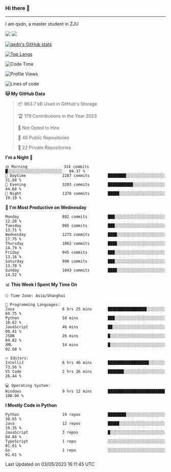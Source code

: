 ### Hi there 👋
---

I am qxdn, a master student in ZJU

[![](https://img.shields.io/badge/blog-qxdn-brightgreen?style=for-the-badge&logo=hexo)](https://qianxu.run) [![](https://img.shields.io/badge/bilibili-qxdn-ff69b4?style=for-the-badge&logo=Bilibili)](https://space.bilibili.com/11674667)


[![qxdn's GitHub stats](https://github-readme-stats.vercel.app/api?username=qxdn&count_private=true&show_icons=true)](https://github.com/qxdn)

[![Top Langs](https://github-readme-stats.vercel.app/api/top-langs/?username=qxdn&layout=compact)](https://github.com/qxdn)

<!--START_SECTION:waka-->
![Code Time](http://img.shields.io/badge/Code%20Time-1%2C010%20hrs%2031%20mins-blue)

![Profile Views](http://img.shields.io/badge/Profile%20Views-4-blue)

![Lines of code](https://img.shields.io/badge/From%20Hello%20World%20I%27ve%20Written-10.5%20million%20lines%20of%20code-blue)

**🐱 My GitHub Data** 

> 📦 963.7 kB Used in GitHub's Storage 
 > 
> 🏆 179 Contributions in the Year 2023
 > 
> 🚫 Not Opted to Hire
 > 
> 📜 48 Public Repositories 
 > 
> 🔑 22 Private Repositories 
 > 
**I'm a Night 🦉** 

```text
🌞 Morning                314 commits         █░░░░░░░░░░░░░░░░░░░░░░░░   04.37 % 
🌆 Daytime                2287 commits        ████████░░░░░░░░░░░░░░░░░   31.84 % 
🌃 Evening                3203 commits        ███████████░░░░░░░░░░░░░░   44.60 % 
🌙 Night                  1378 commits        █████░░░░░░░░░░░░░░░░░░░░   19.19 % 
```
📅 **I'm Most Productive on Wednesday** 

```text
Monday                   882 commits         ███░░░░░░░░░░░░░░░░░░░░░░   12.28 % 
Tuesday                  985 commits         ███░░░░░░░░░░░░░░░░░░░░░░   13.71 % 
Wednesday                1275 commits        ████░░░░░░░░░░░░░░░░░░░░░   17.75 % 
Thursday                 1062 commits        ████░░░░░░░░░░░░░░░░░░░░░   14.79 % 
Friday                   945 commits         ███░░░░░░░░░░░░░░░░░░░░░░   13.16 % 
Saturday                 990 commits         ███░░░░░░░░░░░░░░░░░░░░░░   13.78 % 
Sunday                   1043 commits        ████░░░░░░░░░░░░░░░░░░░░░   14.52 % 
```


📊 **This Week I Spent My Time On** 

```text
🕑︎ Time Zone: Asia/Shanghai

💬 Programming Languages: 
Java                     6 hrs 25 mins       █████████████████░░░░░░░░   69.75 % 
Python                   58 mins             ███░░░░░░░░░░░░░░░░░░░░░░   10.62 % 
JavaScript               46 mins             ██░░░░░░░░░░░░░░░░░░░░░░░   08.41 % 
JSON                     26 mins             █░░░░░░░░░░░░░░░░░░░░░░░░   04.82 % 
XML                      14 mins             █░░░░░░░░░░░░░░░░░░░░░░░░   02.60 % 

🔥 Editors: 
IntelliJ                 6 hrs 46 mins       ██████████████████░░░░░░░   73.56 % 
VS Code                  2 hrs 26 mins       ███████░░░░░░░░░░░░░░░░░░   26.44 % 

💻 Operating System: 
Windows                  9 hrs 12 mins       █████████████████████████   100.00 % 
```

**I Mostly Code in Python** 

```text
Python                   19 repos            ████████░░░░░░░░░░░░░░░░░   30.65 % 
Java                     12 repos            █████░░░░░░░░░░░░░░░░░░░░   19.35 % 
JavaScript               3 repos             █░░░░░░░░░░░░░░░░░░░░░░░░   04.84 % 
TypeScript               1 repo              ░░░░░░░░░░░░░░░░░░░░░░░░░   01.61 % 
Go                       1 repo              ░░░░░░░░░░░░░░░░░░░░░░░░░   01.61 % 
```




 Last Updated on 03/05/2023 16:11:45 UTC
<!--END_SECTION:waka-->

<!--
**qxdn/qxdn** is a ✨ _special_ ✨ repository because its `README.md` (this file) appears on your GitHub profile.

Here are some ideas to get you started:

- 🔭 I’m currently working on ...
- 🌱 I’m currently learning ...
- 👯 I’m looking to collaborate on ...
- 🤔 I’m looking for help with ...
- 💬 Ask me about ...
- 📫 How to reach me: ...
- 😄 Pronouns: ...
- ⚡ Fun fact: ...
-->
